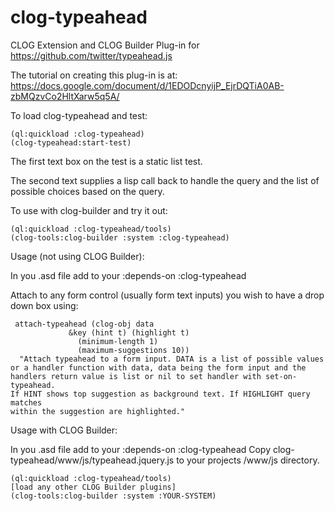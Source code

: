 # clog-typeahead
CLOG Extension and CLOG Builder Plug-in for https://github.com/twitter/typeahead.js


The tutorial on creating this plug-in is at:
https://docs.google.com/document/d/1EDODcnyijP_EjrDQTiA0AB-zbMQzvCo2HltXarw5q5A/


To load clog-typeahead and test:

```
(ql:quickload :clog-typeahead)
(clog-typeahead:start-test)
```

The first text box on the test is a static list test.

The second text supplies a lisp call back to handle
the query and the list of possible choices based on
the query.


To use with clog-builder and try it out:

```
(ql:quickload :clog-typeahead/tools)
(clog-tools:clog-builder :system :clog-typeahead)
```

Usage (not using CLOG Builder):

In you .asd file add to your :depends-on :clog-typeahead

Attach to any form control (usually form text inputs)
you wish to have a drop down box using:

```
 attach-typeahead (clog-obj data
			 &key (hint t) (highlight t)
			   (minimum-length 1)
			   (maximum-suggestions 10))
  "Attach typeahead to a form input. DATA is a list of possible values
or a handler function with data, data being the form input and the
handlers return value is list or nil to set handler with set-on-typeahead.
If HINT shows top suggestion as background text. If HIGHLIGHT query matches
within the suggestion are highlighted."
```

Usage with CLOG Builder:

In you .asd file add to your :depends-on :clog-typeahead
Copy clog-typeahead/www/js/typeahead.jquery.js to your
projects /www/js directory.

```
(ql:quickload :clog-typeahead/tools)
[load any other CLOG Builder plugins]
(clog-tools:clog-builder :system :YOUR-SYSTEM)
```

